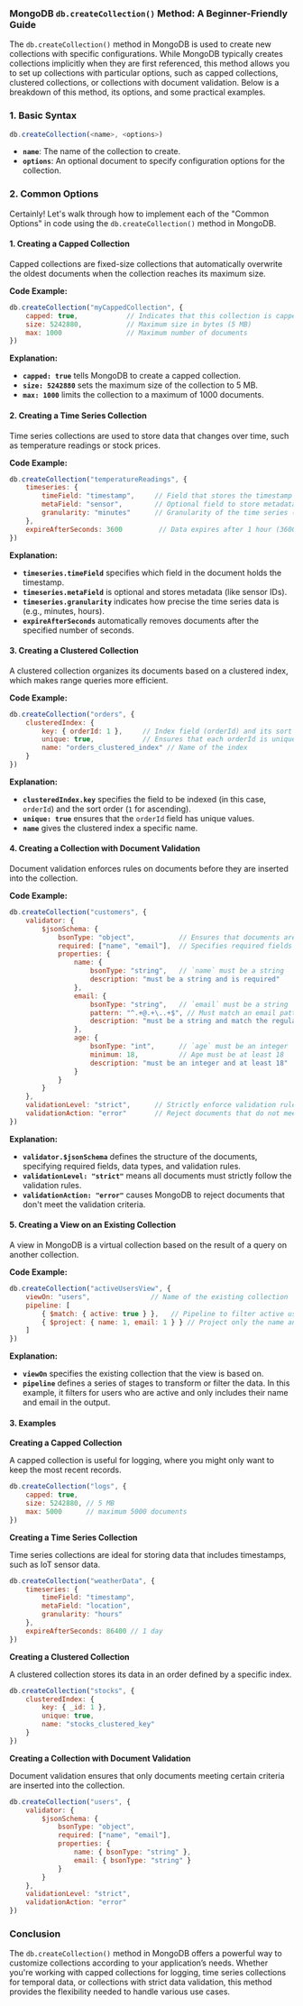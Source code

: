 ### MongoDB `db.createCollection()` Method: A Beginner-Friendly Guide

The `db.createCollection()` method in MongoDB is used to create new collections with specific configurations. While MongoDB typically creates collections implicitly when they are first referenced, this method allows you to set up collections with particular options, such as capped collections, clustered collections, or collections with document validation. Below is a breakdown of this method, its options, and some practical examples.

### 1. **Basic Syntax**

```javascript
db.createCollection(<name>, <options>)
```

- **`name`**: The name of the collection to create.
- **`options`**: An optional document to specify configuration options for the collection.

### 2. **Common Options**

Certainly! Let's walk through how to implement each of the "Common Options" in code using the `db.createCollection()` method in MongoDB.

#### 1. **Creating a Capped Collection**
Capped collections are fixed-size collections that automatically overwrite the oldest documents when the collection reaches its maximum size.

**Code Example:**

```javascript
db.createCollection("myCappedCollection", { 
    capped: true,            // Indicates that this collection is capped
    size: 5242880,           // Maximum size in bytes (5 MB)
    max: 1000                // Maximum number of documents
})
```

**Explanation:**  
- **`capped: true`** tells MongoDB to create a capped collection.
- **`size: 5242880`** sets the maximum size of the collection to 5 MB.
- **`max: 1000`** limits the collection to a maximum of 1000 documents.

#### 2. **Creating a Time Series Collection**
Time series collections are used to store data that changes over time, such as temperature readings or stock prices.

**Code Example:**

```javascript
db.createCollection("temperatureReadings", {
    timeseries: {
        timeField: "timestamp",     // Field that stores the timestamp
        metaField: "sensor",        // Optional field to store metadata like sensor ID
        granularity: "minutes"      // Granularity of the time series (minutes, hours, etc.)
    },
    expireAfterSeconds: 3600         // Data expires after 1 hour (3600 seconds)
})
```

**Explanation:**  
- **`timeseries.timeField`** specifies which field in the document holds the timestamp.
- **`timeseries.metaField`** is optional and stores metadata (like sensor IDs).
- **`timeseries.granularity`** indicates how precise the time series data is (e.g., minutes, hours).
- **`expireAfterSeconds`** automatically removes documents after the specified number of seconds.

#### 3. **Creating a Clustered Collection**
A clustered collection organizes its documents based on a clustered index, which makes range queries more efficient.

**Code Example:**

```javascript
db.createCollection("orders", {
    clusteredIndex: {
        key: { orderId: 1 },     // Index field (orderId) and its sort order
        unique: true,            // Ensures that each orderId is unique
        name: "orders_clustered_index" // Name of the index
    }
})
```

**Explanation:**  
- **`clusteredIndex.key`** specifies the field to be indexed (in this case, `orderId`) and the sort order (`1` for ascending).
- **`unique: true`** ensures that the `orderId` field has unique values.
- **`name`** gives the clustered index a specific name.

#### 4. **Creating a Collection with Document Validation**
Document validation enforces rules on documents before they are inserted into the collection.

**Code Example:**

```javascript
db.createCollection("customers", {
    validator: {
        $jsonSchema: {
            bsonType: "object",           // Ensures that documents are objects
            required: ["name", "email"],  // Specifies required fields
            properties: {
                name: {
                    bsonType: "string",   // `name` must be a string
                    description: "must be a string and is required"
                },
                email: {
                    bsonType: "string",   // `email` must be a string
                    pattern: "^.+@.+\..+$", // Must match an email pattern
                    description: "must be a string and match the regular expression pattern"
                },
                age: {
                    bsonType: "int",      // `age` must be an integer
                    minimum: 18,          // Age must be at least 18
                    description: "must be an integer and at least 18"
                }
            }
        }
    },
    validationLevel: "strict",      // Strictly enforce validation rules
    validationAction: "error"       // Reject documents that do not meet validation rules
})
```

**Explanation:**  
- **`validator.$jsonSchema`** defines the structure of the documents, specifying required fields, data types, and validation rules.
- **`validationLevel: "strict"`** means all documents must strictly follow the validation rules.
- **`validationAction: "error"`** causes MongoDB to reject documents that don't meet the validation criteria.

#### 5. **Creating a View on an Existing Collection**
A view in MongoDB is a virtual collection based on the result of a query on another collection.

**Code Example:**

```javascript
db.createCollection("activeUsersView", {
    viewOn: "users",               // Name of the existing collection
    pipeline: [
        { $match: { active: true } },   // Pipeline to filter active users
        { $project: { name: 1, email: 1 } } // Project only the name and email fields
    ]
})
```

**Explanation:**  
- **`viewOn`** specifies the existing collection that the view is based on.
- **`pipeline`** defines a series of stages to transform or filter the data. In this example, it filters for users who are active and only includes their name and email in the output.


#### 3. **Examples**

**Creating a Capped Collection**

A capped collection is useful for logging, where you might only want to keep the most recent records.

```javascript
db.createCollection("logs", { 
    capped: true, 
    size: 5242880, // 5 MB
    max: 5000      // maximum 5000 documents
})
```

**Creating a Time Series Collection**

Time series collections are ideal for storing data that includes timestamps, such as IoT sensor data.

```javascript
db.createCollection("weatherData", { 
    timeseries: { 
        timeField: "timestamp", 
        metaField: "location", 
        granularity: "hours"
    },
    expireAfterSeconds: 86400 // 1 day
})
```

**Creating a Clustered Collection**

A clustered collection stores its data in an order defined by a specific index.

```javascript
db.createCollection("stocks", { 
    clusteredIndex: { 
        key: { _id: 1 }, 
        unique: true, 
        name: "stocks_clustered_key" 
    }
})
```

**Creating a Collection with Document Validation**

Document validation ensures that only documents meeting certain criteria are inserted into the collection.

```javascript
db.createCollection("users", { 
    validator: { 
        $jsonSchema: { 
            bsonType: "object", 
            required: ["name", "email"], 
            properties: { 
                name: { bsonType: "string" },
                email: { bsonType: "string" }
            }
        }
    },
    validationLevel: "strict",
    validationAction: "error"
})
```

### Conclusion

The `db.createCollection()` method in MongoDB offers a powerful way to customize collections according to your application’s needs. Whether you're working with capped collections for logging, time series collections for temporal data, or collections with strict data validation, this method provides the flexibility needed to handle various use cases.

